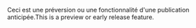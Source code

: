 <span data-ttu-id="b39f9-101">Ceci est une préversion ou une fonctionnalité d'une publication anticipée.</span><span class="sxs-lookup"><span data-stu-id="b39f9-101">This is a preview or early release feature.</span></span>